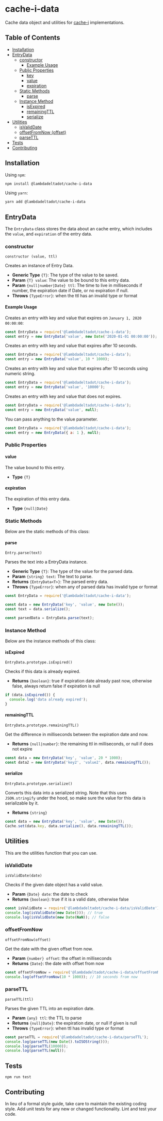 # cache-i-data
Cache data object and utilities for [cache-i](https://github.com/lambdadeltadot/cache-i) implementations.

## Table of Contents

* [Installation](#installation)
* [EntryData](#entrydata)
  + [constructor](#constructor)
    - [Example Usage](#example-usage)
  + [Public Properties](#public-properties)
    - [key](#key)
    - [value](#value)
    - [expiration](#expiration)
  + [Static Methods](#static-methods)
    - [parse](#parse)
  + [Instance Method](#instance-method)
    - [isExpired](#isexpired)
    - [remainingTTL](#remainingttl)
    - [serialize](#serialize)
* [Utilities](#utilities)
  + [isValidDate](#isvaliddate)
  + [offsetFromNow (offset)](#offsetfromnow)
  + [parseTTL](#parsettl)
* [Tests](#tests)
* [Contributing](#contributing)

## Installation

Using `npm`:

```bash
npm install @lambdadeltadot/cache-i-data
```

Using `yarn`:

```bash
yarn add @lambdadeltadot/cache-i-data
```

## EntryData

The `EntryData` class stores the data about an cache entry, which includes the `value`, and `expiration` of the entry data.

### constructor

```
constructor (value, ttl)
```

Creates an instance of Entry Data.

- **Generic Type** `{T}`: The type of the value to be saved.
- **Param** `{T} value`: The value to be bound to this entry data.
- **Param** `{null|number|Date} ttl`: The time to live in milliseconds if number, the expiration date if Date, or no expiration if null.
- **Throws** `{TypeError}`: when the ttl has an invalid type or format

#### Example Usage

Creates an entry with key and value that expires on `January 1, 2020 00:00:00`:

```js
const EntryData = require('@lambdadeltadot/cache-i-data');
const entry = new EntryData('value', new Date('2020-01-01 00:00:00'));
```

Creates an entry with key and value that expires after 10 seconds.

```js
const EntryData = require('@lambdadeltadot/cache-i-data');
const entry = new EntryData('value', 10 * 1000);
```

Creates an entry with key and value that expires after 10 seconds using numeric string.

```js
const EntryData = require('@lambdadeltadot/cache-i-data');
const entry = new EntryData('value', '10000');
```

Creates an entry with key and value that does not expires.

```js
const EntryData = require('@lambdadeltadot/cache-i-data');
const entry = new EntryData('value', null);
```

You can pass anything to the value parameter.

```js
const EntryData = require('@lambdadeltadot/cache-i-data');
const entry = new EntryData({ a: 1 }, null);
```

### Public Properties

#### value

The value bound to this entry.

- **Type** `{T}`

#### expiration

The expiration of this entry data.

- **Type** `{null|Date}`

### Static Methods

Below are the static methods of this class:

#### parse

```
Entry.parse(text)
```

Parses the text into a EntryData instance.

- **Generic Type** `{T}`: The type of the value for the parsed data.
- **Param** `{string} text`: The text to parse.
- **Returns** `{EntryData<T>}`: The parsed entry data.
- **Throws** `{TypeError}`: when any of parsed data has invalid type or format

```js
const EntryData = require('@lambdadeltadot/cache-i-data');

const data = new EntryData('key', 'value', new Date());
const text = data.serialize();

const parsedData = EntryData.parse(text);
```

### Instance Method

Below are the instance methods of this class:

#### isExpired

```
EntryData.prototype.isExpired()
```

Checks if this data is already expired.

- **Returns** `{boolean}`: true if expiration date already past now, otherwise false, always return false if expiration is null

```js
if (data.isExpired()) {
  console.log('data already expired');
}
```

#### remainingTTL

```
EntryData.prototype.remainingTTL()
```

Get the difference in milliseconds between the expiration date and now.

- **Returns** `{null|number}`: the remaining ttl in milliseconds, or null if does not expire

```js
const data = new EntryData('key', 'value', 20 * 1000);
const data2 = new EntryData('key2', 'value2', data.remainingTTL());
```

#### serialize

```
EntryData.prototype.serialize()
```

Converts this data into a serialized string. Note that this uses `JSON.stringify` under the hood, so make sure the value for this data is serializable by it.

- **Returns** `{string}`

```js
const data = new EntryData('key', 'value', new Date());
Cache.set(data.key, data.serialize(), data.remainingTTL());
```

## Utilities

This are the utilities function that you can use.
### isValidDate

```
isValidDate(date)
```

Checks if the given date object has a valid value.

- **Param** `{Date} date`: the date to check
- **Returns** `{boolean}`: true if it is a valid date, otherwise false

```js
const isValidDate = require('@lambdadeltadot/cache-i-data/isValidDate');
console.log(isValidDate(new Date())); // true
console.log(isValidDate(new Date(NaN)); // false
```

### offsetFromNow

```
offsetFromNow(offset)
```

Get the date with the given offset from now.

- **Param** `{number} offset`: the offset in milliseconds
- **Returns** `{Date}`: the date with offset from now

```js
const offsetFromNow = require('@lambdadeltadot/cache-i-data/offsetFromNow');
console.log(offsetFromNow(10 * 1000)); // 10 seconds from now
```

### parseTTL

```
parseTTL(ttl)
```

Parses the given TTL into an expiration date.

- **Param** `{any} ttl`: the TTL to parse
- **Returns** `{null|Date}`: the expiration date, or null if given is null
- **Throws** `{TypeError}`: when ttl has invalid type or format

```js
const parseTTL = require('@lambdadeltadot/cache-i-data/parseTTL');
console.log(parseTTL(new Date().toISOString()));
console.log(parseTTL(10000));
console.log(parseTTL(null));
```

## Tests

```
npm run test
```

## Contributing

In lieu of a formal style guide, take care to maintain the existing coding style. Add unit tests for any new or changed functionality. Lint and test your code.
